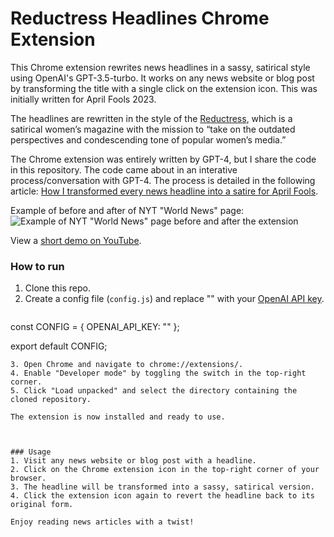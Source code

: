 # Reductress Headlines Chrome Extension
This Chrome extension rewrites news headlines in a sassy, satirical style using OpenAI's GPT-3.5-turbo. It works on any news website or blog post by transforming the title with a single click on the extension icon. This was initially written for April Fools 2023.

The headlines are rewritten in the style of the [Reductress](https://reductress.com/), which is a satirical women’s magazine with the mission to “take on the outdated perspectives and condescending tone of popular women’s media.”

The Chrome extension was entirely written by GPT-4, but I share the code in this repository. The code came about in an interative process/conversation with GPT-4. The process is detailed in the following article: [How I transformed every news headline into a satire for April Fools](https://blog.yenniejun.com/p/how-i-transformed-every-news-headline).

Example of before and after of NYT "World News" page:
![Example of NYT "World News" page before and after the extension](nyt_world_before_after.png)

View a [short demo on YouTube](https://www.youtube.com/watch?v=7mnq4YiKnnc&feature=youtu.be&ab_channel=YennieJun).

### How to run
1. Clone this repo.
2. Create a config file (`config.js`) and replace "<YOUR API KEY>" with your [OpenAI API key](https://platform.openai.com/account/api-keys).
   ```
const CONFIG = {
  OPENAI_API_KEY: "<YOUR API KEY>"
};

export default CONFIG;
   ```
3. Open Chrome and navigate to chrome://extensions/.
4. Enable "Developer mode" by toggling the switch in the top-right corner.
5. Click "Load unpacked" and select the directory containing the cloned repository.

The extension is now installed and ready to use.



### Usage
1. Visit any news website or blog post with a headline.
2. Click on the Chrome extension icon in the top-right corner of your browser.
3. The headline will be transformed into a sassy, satirical version.
4. Click the extension icon again to revert the headline back to its original form.

Enjoy reading news articles with a twist!


